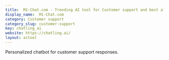 ```yaml
---
title:  M1-Chat.com - Trending AI tool for Customer support and best alternatives
display_name:  M1-Chat.com
category: Customer support
category_slug: customer-support
key: chatling_ai
website: https://chatling.ai/
layout: aitool
---
```


Personalized chatbot for customer support responses.
